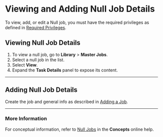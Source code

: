 # Viewing and Adding Null Job Details

To view, add, or edit a Null job, you must have the required privileges as defined in [Required Privileges](../Accessing-Master-Jobs.md#required-privileges).

## Viewing Null Job Details

1. To view a null job, go to **Library** > **Master Jobs**.
1. Select a null job in the list.
1. Select **View**.
1. Expand the **Task Details** panel to expose its content.

---

## Adding Null Job Details

Create the job and general info as described in [Adding a Job](../../Adding-Master-Jobs.md).

---

### More Information

For conceptual information, refer to [Null Jobs](../../../../../../../job-types/null.md) in
the **Concepts** online help.
